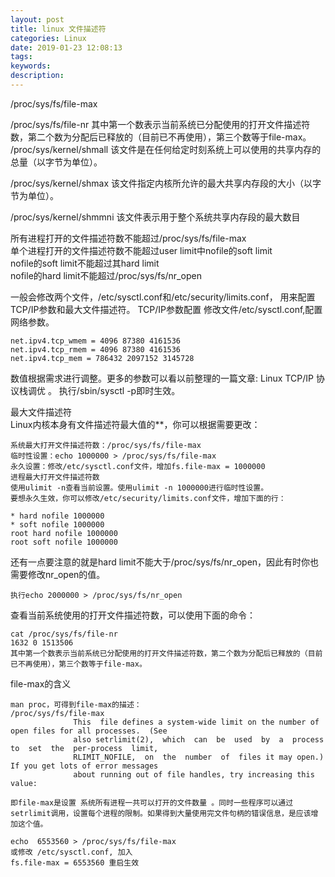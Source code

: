 ```yaml
---
layout: post
title: linux 文件描述符
categories: Linux
date: 2019-01-23 12:08:13
tags:
keywords:
description:
---
```

/proc/sys/fs/file-max

/proc/sys/fs/file-nr 其中第一个数表示当前系统已分配使用的打开文件描述符数，第二个数为分配后已释放的（目前已不再使用），第三个数等于file-max。
/proc/sys/kernel/shmall 该文件是在任何给定时刻系统上可以使用的共享内存的总量（以字节为单位）。

/proc/sys/kernel/shmax 该文件指定内核所允许的最大共享内存段的大小（以字节为单位）。

/proc/sys/kernel/shmmni 该文件表示用于整个系统共享内存段的最大数目

所有进程打开的文件描述符数不能超过/proc/sys/fs/file-max  
单个进程打开的文件描述符数不能超过user limit中nofile的soft limit  
nofile的soft limit不能超过其hard limit  
nofile的hard limit不能超过/proc/sys/fs/nr_open  

一般会修改两个文件，/etc/sysctl.conf和/etc/security/limits.conf， 用来配置TCP/IP参数和最大文件描述符。
TCP/IP参数配置
修改文件/etc/sysctl.conf,配置网络参数。
```
net.ipv4.tcp_wmem = 4096 87380 4161536
net.ipv4.tcp_rmem = 4096 87380 4161536
net.ipv4.tcp_mem = 786432 2097152 3145728
```
数值根据需求进行调整。更多的参数可以看以前整理的一篇文章: Linux TCP/IP 协议栈调优 。
执行/sbin/sysctl -p即时生效。  

最大文件描述符  
Linux内核本身有文件描述符最大值的**，你可以根据需要更改：
```
系统最大打开文件描述符数：/proc/sys/fs/file-max
临时性设置：echo 1000000 > /proc/sys/fs/file-max
永久设置：修改/etc/sysctl.conf文件，增加fs.file-max = 1000000
进程最大打开文件描述符数
使用ulimit -n查看当前设置。使用ulimit -n 1000000进行临时性设置。
要想永久生效，你可以修改/etc/security/limits.conf文件，增加下面的行：

* hard nofile 1000000
* soft nofile 1000000
root hard nofile 1000000
root soft nofile 1000000
```
还有一点要注意的就是hard limit不能大于/proc/sys/fs/nr_open，因此有时你也需要修改nr_open的值。
```
执行echo 2000000 > /proc/sys/fs/nr_open
```
查看当前系统使用的打开文件描述符数，可以使用下面的命令：
```
cat /proc/sys/fs/file-nr
1632 0 1513506
其中第一个数表示当前系统已分配使用的打开文件描述符数，第二个数为分配后已释放的（目前已不再使用），第三个数等于file-max。
```

file-max的含义

```
man proc，可得到file-max的描述：
/proc/sys/fs/file-max
              This  file defines a system-wide limit on the number of open files for all processes.  (See
              also setrlimit(2),  which  can  be  used  by  a  process  to  set  the  per-process  limit,
              RLIMIT_NOFILE,  on  the  number  of  files it may open.)  If you get lots of error messages
              about running out of file handles, try increasing this value:

即file-max是设置 系统所有进程一共可以打开的文件数量 。同时一些程序可以通过setrlimit调用，设置每个进程的限制。如果得到大量使用完文件句柄的错误信息，是应该增加这个值。

echo  6553560 > /proc/sys/fs/file-max
或修改 /etc/sysctl.conf, 加入
fs.file-max = 6553560 重启生效
```